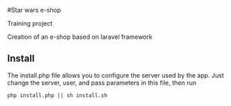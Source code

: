#Star wars e-shop

Training project

Creation of an e-shop based on laravel framework

## Install

The install.php file allows you to configure the server used by the app.
Just change the server, user, and pass parameters in this file, then run
```
php install.php || sh install.sh
```
